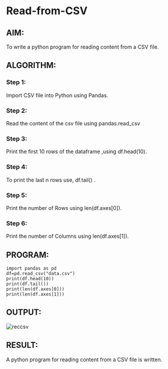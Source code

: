 # Read-from-CSV

## AIM:
To write a python program for reading content from a CSV file.
## ALGORITHM:
### Step 1:
Import CSV file into Python using Pandas.
### Step 2:
Read the content of the csv file using pandas.read_csv 
### Step 3:
Print the first 10 rows of the dataframe ,using df.head(10).
### Step 4:
To print the last n rows use, df.tail() .
### Step 5:
Print the number of Rows using len(df.axes[0]).
### Step 6:
Print the number of Columns using len(df.axes[1]).
## PROGRAM:
```
import pandas as pd
df=pd.read_csv("data.csv")
print(df.head(10))
print(df.tail())
print(len(df.axes[0]))
print(len(df.axes[1]))
```
## OUTPUT:
![reccsv](https://user-images.githubusercontent.com/93427345/153756326-000ccfc4-89d1-4e31-bc3c-b4eed7d9b1f7.png)

## RESULT:
A python program for reading content from a CSV file is written.
